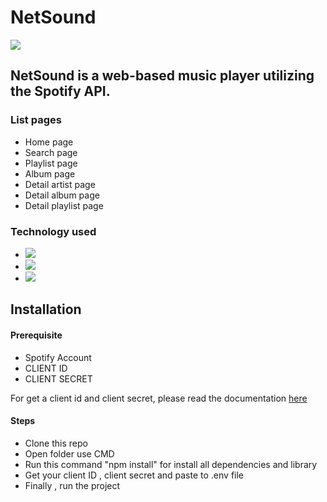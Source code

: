 # NetSound

<img src="https://github.com/DanarCahyadi12/NetSound/assets/110749286/7d176f7d-9f43-4ffd-9800-d4a5ab747290">
<h2>NetSound is a web-based music player utilizing the Spotify API.</h2>
<h3>List pages </h3>
<ul>
  <li>Home page</li>
  <li>Search page</li>
  <li>Playlist page</li>
  <li>Album page</li>
  <li>Detail artist page</li>
  <li>Detail album page</li>
  <li>Detail playlist page</li>
</ul>

<h3>
  Technology used
</h3>

<ul>
  <li>
   <img src="https://img.shields.io/badge/react-%2320232a.svg?style=for-the-badge&logo=react&logoColor=%2361DAFB">
  </li>
  <li>
   <img src="https://img.shields.io/badge/vite-%23646CFF.svg?style=for-the-badge&logo=vite&logoColor=white">
  </li>
  <li>
    <img src="https://img.shields.io/badge/chakra-%234ED1C5.svg?style=for-the-badge&logo=chakraui&logoColor=white">
  </li>
</ul>

<h2>Installation</h2>

<h4>Prerequisite</h4>
<ul>
  <li>Spotify Account</li>
  <li>CLIENT ID</li>
  <li>CLIENT SECRET</li>
</ul>
<p>For get a client id and client secret, please read the documentation <a href="https://developer.spotify.com/documentation/web-api/tutorials/getting-started">here</a></p>

<h4>Steps</h4>
<ul>
  <li>Clone this repo</li>
  <li>Open folder use CMD</li>
  <li>Run this command "npm install" for install all dependencies and library</li>
  <li>Get your client ID , client secret and paste to .env file</li>
  <li>Finally , run the project</li>
</ul>


